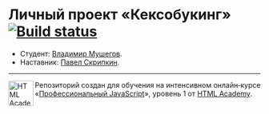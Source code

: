 # Личный проект «Кексобукинг» [![Build status][travis-image]][travis-url]

* Студент: [Владимир Мушегов](https://up.htmlacademy.ru/javascript/12/user/476613).
* Наставник: [Павел Скрипкин](https://htmlacademy.ru/profile/id604273).

---

<a href="https://htmlacademy.ru/intensive/javascript"><img align="left" width="50" height="50" alt="HTML Academy" src="https://up.htmlacademy.ru/static/img/intensive/javascript/logo-for-github-2.png"></a>

Репозиторий создан для обучения на интенсивном онлайн‑курсе «[Профессиональный JavaScript](https://htmlacademy.ru/intensive/javascript)», уровень 1 от [HTML Academy](https://htmlacademy.ru).

[travis-image]: https://travis-ci.org/htmlacademy-javascript/476613-keksobooking.svg?branch=master
[travis-url]: https://travis-ci.org/htmlacademy-javascript/476613-keksobooking
